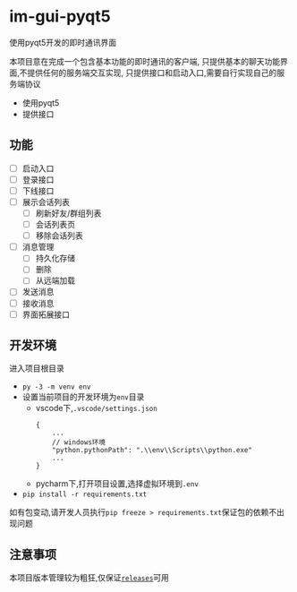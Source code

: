 # im-gui-pyqt5
使用pyqt5开发的即时通讯界面

本项目意在完成一个包含基本功能的即时通讯的客户端,
只提供基本的聊天功能界面,不提供任何的服务端交互实现,
只提供接口和启动入口,需要自行实现自己的服务端协议

* 使用pyqt5
* 提供接口

## 功能
* [ ] 启动入口
* [ ] 登录接口
* [ ] 下线接口
* [ ] 展示会话列表
    * [ ] 刷新好友/群组列表
    * [ ] 会话列表页
    * [ ] 移除会话列表
* [ ] 消息管理
    * [ ] 持久化存储
    * [ ] 删除
    * [ ] 从远端加载
* [ ] 发送消息
* [ ] 接收消息
* [ ] 界面拓展接口

## 开发环境
进入项目根目录
- `py -3 -m venv env`
- 设置当前项目的开发环境为`env`目录
    - vscode下,`.vscode/settings.json`
        ```
        {
            ...
            // windows环境
            "python.pythonPath": ".\\env\\Scripts\\python.exe"
            ...
        }
        ```
    - pycharm下,打开项目设置,选择虚拟环境到`.env`
- `pip install -r requirements.txt`


如有包变动,请开发人员执行`pip freeze > requirements.txt`保证包的依赖不出现问题

## 注意事项
本项目版本管理较为粗狂,仅保证[`releases`](https://github.com/dezhiShen/im-gui-pyqt5/releases)可用